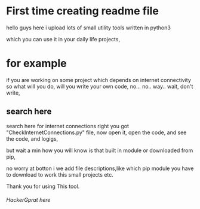 # First time creating readme file
hello guys here i upload lots of small utility tools written in python3

which you can use it in your daily life projects, 

# for example
if you are working on some project which depends on internet connectivity
so what will you do, will you write your own code, 
no... no.. way.. wait, don't write,

## search here
search here for internet connections 
right you got "CheckInternetConnections.py" file, now open it, open the code, and see the code, and logigs, 

but wait a min how you will know is that built in module or downloaded from pip, 

no worry at botton i we add file descriptions,like which pip module you have to download to work this small projects etc.

Thank you for using This tool. 

###### HackerGprat here
